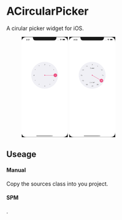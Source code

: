 # ACircularPicker

A cirular picker widget for iOS.

<figure class="half">
    <img src="https://github.com/daveeapp/ACircularPicker/raw/master/Screenshots/image1.png" alt="Sample"  width="120" height="262">
    <img src="https://github.com/daveeapp/ACircularPicker/raw/master/Screenshots/image2.png" alt="Sample"  width="120" height="262">
</figure>


## Useage

#### Manual
Copy the sources class into you project.

#### SPM
.

